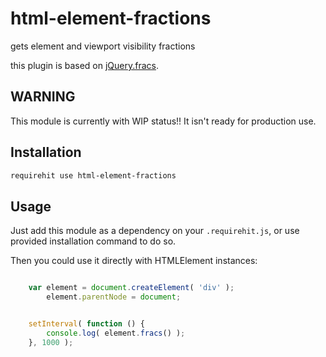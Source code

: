 # html-element-fractions
gets element and viewport visibility fractions

this plugin is based on [jQuery.fracs](https://github.com/lrsjng/jquery-fracs/blob/master/src/jquery.fracs.js).

## WARNING

This module is currently with WIP status!!
It isn't ready for production use.

## Installation

```bash
requirehit use html-element-fractions
```

## Usage

Just add this module as a dependency on your `.requirehit.js`, or use provided
installation command to do so.

Then you could use it directly with HTMLElement instances:

```js

    var element = document.createElement( 'div' );
        element.parentNode = document;


    setInterval( function () {
        console.log( element.fracs() );
    }, 1000 );

```
